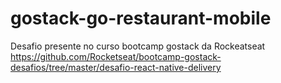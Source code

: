 # gostack-go-restaurant-mobile
Desafio presente no curso bootcamp gostack da Rockeatseat
https://github.com/Rocketseat/bootcamp-gostack-desafios/tree/master/desafio-react-native-delivery
